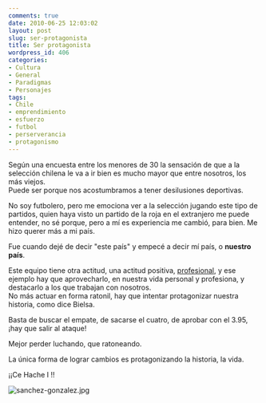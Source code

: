 ```yaml
---
comments: true
date: 2010-06-25 12:03:02
layout: post
slug: ser-protagonista
title: Ser protagonista
wordpress_id: 406
categories:
- Cultura
- General
- Paradigmas
- Personajes
tags:
- Chile
- emprendimiento
- esfuerzo
- futbol
- perserverancia
- protagonismo
---
```


Según una encuesta entre los menores de 30 la sensación de que a la selección chilena le va a ir bien es mucho mayor que entre nosotros, los más viejos.  
Puede ser porque nos acostumbramos a tener desilusiones deportivas.  
  
No soy futbolero, pero me emociona ver a la selección jugando este tipo de partidos, quien haya visto un partido de la roja en el extranjero me puede entender, no sé porque, pero a mí es experiencia me cambió, para bien. Me hizo querer más a mi país.  
  
Fue cuando dejé de decir "este país" y empecé a decir mí país, o **nuestro país**.  
  
Este equipo tiene otra actitud, una actitud positiva, [profesional](http://www.lnds.net/blog/2010/06/ser-profesional.html), y ese ejemplo hay que aprovecharlo, en nuestra vida personal y profesiona, y destacarlo a los que trabajan con nosotros.  
No más actuar en forma ratonil, hay que intentar protagonizar nuestra historia, como dice Bielsa.  
  
Basta de buscar el empate, de sacarse el cuatro, de aprobar con el 3.95, ¡hay que salir al ataque!  
  
Mejor perder luchando, que ratoneando.  
  
La única forma de lograr cambios es protagonizando la historia, la vida.  
  
¡¡Ce Hache I !!

  


![sanchez-gonzalez.jpg](http://www.lnds.net/blog/images/sanchez-gonzalez.jpg)

  


  




